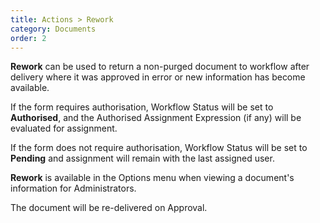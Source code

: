 ```yaml
---
title: Actions > Rework
category: Documents
order: 2
---
```


**Rework** can be used to return a non-purged document to workflow after delivery where it was approved in error or new information has become available.

If the form requires authorisation, Workflow Status will be set to **Authorised**, and the Authorised Assignment Expression (if any) will be evaluated for assignment.

If the form does not require authorisation, Workflow Status will be set to **Pending** and assignment will remain with the last assigned user.

**Rework** is available in the Options menu when viewing a document's information for Administrators.

The document will be re-delivered on Approval.